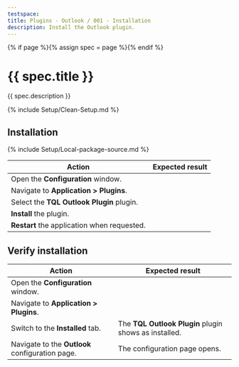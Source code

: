```yaml
---
testspace:
title: Plugins - Outlook / 001 - Installation
description: Install the Outlook plugin.
---
```


{% if page %}{% assign spec = page %}{% endif %}

# {{ spec.title }}

{{ spec.description }}

{% include Setup/Clean-Setup.md %}

## Installation

{% include Setup/Local-package-source.md %}

| Action                                      | Expected result |
| ------------------------------------------- | --------------- |
| Open the **Configuration** window.          |                 |
| Navigate to **Application > Plugins**.      |                 |
| Select the **TQL Outlook Plugin** plugin.   |                 |
| **Install** the plugin.                     |                 |
| **Restart** the application when requested. |                 |

## Verify installation

| Action                                          | Expected result                                       |
| ----------------------------------------------- | ----------------------------------------------------- |
| Open the **Configuration** window.              |                                                       |
| Navigate to **Application > Plugins**.          |                                                       |
| Switch to the **Installed** tab.                | The **TQL Outlook Plugin** plugin shows as installed. |
| Navigate to the **Outlook** configuration page. | The configuration page opens.                         |
